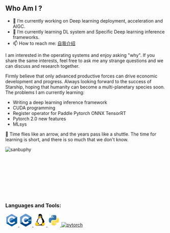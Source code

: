 






## Who Am I ? 

- 🔭 I’m currently working on Deep learning deployment, acceleration and AIGC.
- 🌱 I’m currently learning DL system and Specific Deep learning inference frameworks.
- 📫 How to reach me: [自我介绍](https://sanbuphy.github.io/%E5%85%B3%E4%BA%8E%E6%88%91/)   

I am interested in the operating systems and enjoy asking "why". If you share the same interests, feel free to ask me any strange questions and we can discuss and research together.    

Firmly believe that only advanced productive forces can drive economic development and progress. Always looking forward to the success of Starship, hoping that humanity can become a multi-planetary species soon.
The problems I am currently learning:

- Writing a deep learning inference framework
- CUDA programming
- Register operator for Paddle Pytorch ONNX TensorRT
- Pytorch 2.0 new features
- MLsys

💬 Time flies like an arrow, and the years pass like a shuttle. The time for learning is short, and there is so much that we don't know.


<p align="left">&nbsp;<img align="left" src="https://github-readme-stats-git-masterrstaa-rickstaa.vercel.app/api?username=sanbuphy&show_icons=true&locale=en&theme=dracula" alt="sanbuphy" /></p>

<p>
<br><br><br><br><br><br><br>
</p>

<h3 align="left">Languages and Tools:</h3>
<p align="left"> <a href="https://www.cprogramming.com/" target="_blank" rel="noreferrer"> <img src="https://raw.githubusercontent.com/devicons/devicon/master/icons/c/c-original.svg" alt="c" width="40" height="40"/> </a> <a href="https://www.w3schools.com/cpp/" target="_blank" rel="noreferrer"> <img src="https://raw.githubusercontent.com/devicons/devicon/master/icons/cplusplus/cplusplus-original.svg" alt="cplusplus" width="40" height="40"/> </a> <a href="https://www.linux.org/" target="_blank" rel="noreferrer"> <img src="https://raw.githubusercontent.com/devicons/devicon/master/icons/linux/linux-original.svg" alt="linux" width="40" height="40"/> </a> <a href="https://www.python.org" target="_blank" rel="noreferrer"> <img src="https://raw.githubusercontent.com/devicons/devicon/master/icons/python/python-original.svg" alt="python" width="40" height="40"/> </a> <a href="https://pytorch.org/" target="_blank" rel="noreferrer"> <img src="https://www.vectorlogo.zone/logos/pytorch/pytorch-icon.svg" alt="pytorch" width="40" height="40"/> </a> </p>

<!--
**sanbuphy/sanbuphy** is a ✨ _special_ ✨ repository because its `README.md` (this file) appears on your GitHub profile.

Here are some ideas to get you started:

- 🔭 I’m currently working on ... 
- 🌱 I’m currently learning ...
- 👯 I’m looking to collaborate on ...
- 🤔 I’m looking for help with ...
- 💬 Ask me about ...
- 📫 How to reach me: ...
- 😄 Pronouns: ...
- ⚡ Fun fact: ...
-->
